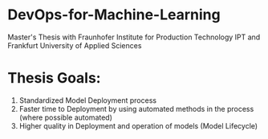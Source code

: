 # DevOps-for-Machine-Learning
Master's Thesis with Fraunhofer Institute for Production Technology IPT and Frankfurt University of Applied Sciences

# Thesis Goals:
1. Standardized Model Deployment process
2. Faster time to Deployment by using automated methods in the process (where possible automated)
3. Higher quality in Deployment and operation of models (Model Lifecycle)
